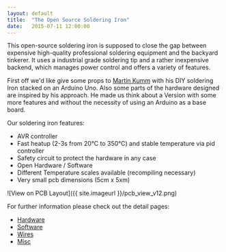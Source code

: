 ```yaml
---
layout: default
title:  "The Open Source Soldering Iron"
date:   2015-07-11 12:00:00
---
```




This open-source soldering iron is supposed to close the gap between expensive high-quality professional soldering equipment and the backyard tinkerer.
It uses a industrial grade soldering tip and a rather inexpensive backend, which manages power control and offers a variety of features.

First off we'd like give some props to [Martin Kumm][arduino_shield] with his DIY soldering Iron stacked on an Arduino Uno.
Also some parts of the hardware designed are inspired by his approach.
He made us think about a Version with some more features and without the necessity of using an Arduino as a base board.

Our soldering iron features:

- AVR controller
- Fast heatup (2-3s from 20&deg;C to 350&deg;C) and stable temperature via pid controller
- Safety circuit to protect the hardware in any case
- Open Hardware / Software
- Different Temperature scales available (recompiling necessary)
- Very small pcb dimensions (5cm x 5xm)

![View on PCB Layout]({{ site.imageurl }}/pcb_view_v12.png)

For further information please check out the detail pages:

- [Hardware][hardware]
- [Software][software]
- [Wires][wires]
- [Misc][misc]


[arduino_shield]: http://www.martin-kumm.de/wiki/doku.php?id=Projects:SMD_Solderstation
[hardware]: http://www.google.de
[software]: http://www.google.de
[wires]: http://www.google.de
[misc]: http://www.google.de
